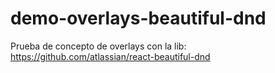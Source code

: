 # demo-overlays-beautiful-dnd
Prueba de concepto de overlays con la lib: https://github.com/atlassian/react-beautiful-dnd
